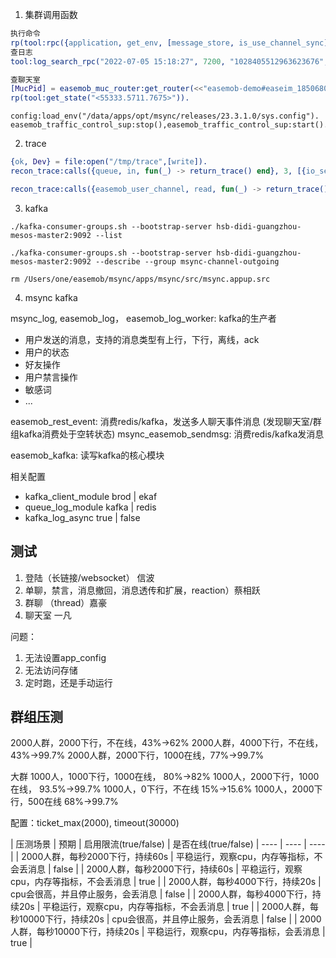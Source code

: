 1. 集群调用函数
``` erlang
执行命令
rp(tool:rpc({application, get_env, [message_store, is_use_channel_sync]}, 'msync@ebs')).
查日志
tool:log_search_rpc("2022-07-05 15:18:27", 7200, "1028405512963623676", 20, "ejabberd@ebs").

查聊天室
[MucPid] = easemob_muc_router:get_router(<<"easemob-demo#easeim_185068033212417">>).
rp(tool:get_state("<55333.5711.7675>")).
```

```
config:load_env("/data/apps/opt/msync/releases/23.3.1.0/sys.config").
easemob_traffic_control_sup:stop(),easemob_traffic_control_sup:start().
```

2. trace
```erlang
{ok, Dev} = file:open("/tmp/trace",[write]).
recon_trace:calls({queue, in, fun(_) -> return_trace() end}, 3, [{io_server, Dev}]).

recon_trace:calls({easemob_user_channel, read, fun(_) -> return_trace() end}, 100, [{return_to, true}, {scope, local}]).
```
3. kafka
``` shell
./kafka-consumer-groups.sh --bootstrap-server hsb-didi-guangzhou-mesos-master2:9092 --list

./kafka-consumer-groups.sh --bootstrap-server hsb-didi-guangzhou-mesos-master2:9092 --describe --group msync-channel-outgoing
```

```
rm /Users/one/easemob/msync/apps/msync/src/msync.appup.src
```

4. msync kafka

msync_log, easemob_log， easemob_log_worker: kafka的生产者

- 用户发送的消息，支持的消息类型有上行，下行，离线，ack
- 用户的状态
- 好友操作
- 用户禁言操作
- 敏感词
- ...

easemob_rest_event: 消费redis/kafka，发送多人聊天事件消息 (发现聊天室/群组kafka消费处于空转状态)
msync_easemob_sendmsg: 消费redis/kafka发消息

easemob_kafka: 读写kafka的核心模块

相关配置
- kafka_client_module brod | ekaf
- queue_log_module kafka | redis
- kafka_log_async true | false

## 测试
1. 登陆（长链接/websocket） 信波
3. 单聊，禁言，消息撤回，消息透传和扩展，reaction）蔡相跃
4. 群聊 （thread）嘉豪
5. 聊天室 一凡

问题：
1. 无法设置app_config
2. 无法访问存储
3. 定时跑，还是手动运行

## 群组压测

2000人群，2000下行，不在线，43%->62%
2000人群，4000下行，不在线，43%->99.7%
2000人群，2000下行，1000在线，77%->99.7%

大群
1000人，1000下行，1000在线， 80%->82%
1000人，2000下行，1000在线， 93.5%->99.7%
1000人，0下行，不在线     15%->15.6%
1000人，2000下行，500在线     68%->99.7%

配置：ticket_max(2000), timeout(30000)

|  压测场景   | 预期  | 启用限流(true/false) | 是否在线(true/false)
|  ----  | ----  | ---- |
| 2000人群，每秒2000下行，持续60s | 平稳运行，观察cpu，内存等指标，不会丢消息 | false |
| 2000人群，每秒2000下行，持续60s | 平稳运行，观察cpu，内存等指标，不会丢消息 | true |
| 2000人群，每秒4000下行，持续20s | cpu会很高，并且停止服务，会丢消息 | false |
| 2000人群，每秒4000下行，持续20s | 平稳运行，观察cpu，内存等指标，不会丢消息 | true |
| 2000人群，每秒10000下行，持续20s | cpu会很高，并且停止服务，会丢消息 | false |
| 2000人群，每秒10000下行，持续20s | 平稳运行，观察cpu，内存等指标，会丢消息 | true |

